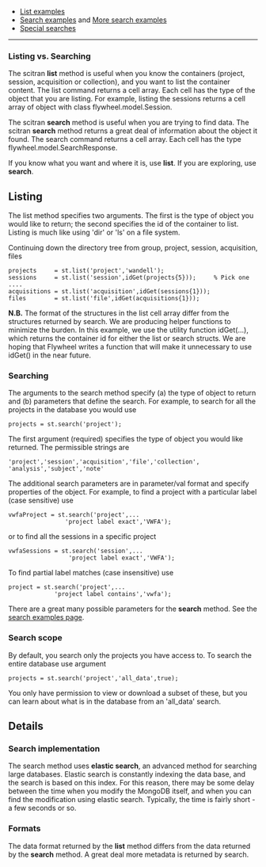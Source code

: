 * [List examples](List-examples)
* [Search examples](Search-examples) and [More search examples](https://github.com/scitran/client/blob/master/scripts/s_stSearches.m)
* [Special searches](Special-search-parameters)

***

### Listing vs. Searching

The scitran **list** method is useful when you know the containers (project, session, acquisition or collection), and you want to list the container content. The list command returns a cell array.  Each cell has the type of the object that you are listing.  For example, listing the sessions returns a cell array of object with class flywheel.model.Session.

The scitran **search** method is useful when you are trying to find data. The scitran **search** method returns a great deal of information about the object it found. The search command returns a cell array.  Each cell has the type flywheel.model.SearchResponse.  

If you know what you want and where it is, use **list**.  If you are exploring, use **search**.

## Listing
The list method specifies two arguments.  The first is the type of object you would like to return; the second specifies the id of the container to list.  Listing is much like using 'dir' or 'ls' on a file system.

Continuing down the directory tree from group, project, session, acquisition, files

    projects     = st.list('project','wandell');
    sessions     = st.list('session',idGet(projects{5}));     % Pick one ....
    acquisitions = st.list('acquisition',idGet(sessions{1})); 
    files        = st.list('file',idGet(acquisitions{1})); 

**N.B.** The format of the structures in the list cell array differ from the structures returned by search.  We are producing helper functions to minimize the burden.  In this example, we use the utility function idGet(...), which returns the container id for either the list or search structs. We are hoping that Flywheel writes a function that will make it unnecessary to use idGet() in the near future.

### Searching
The arguments to the search method specify (a) the type of object to return and (b) parameters that define the search. For example, to search for all the projects in the database you would use

    projects = st.search('project');

The first argument (required) specifies the type of object you would like returned. The permissible strings are
```
'project','session','acquisition','file','collection', 'analysis','subject','note'
```

The additional search parameters are in parameter/val format and specify properties of the object.  For example, to find a project with a particular label (case sensitive) use
```
vwfaProject = st.search('project',...
                'project label exact','VWFA');
```
or to find all the sessions in a specific project 
```
vwfaSessions = st.search('session',...
                 'project label exact','VWFA');
```
To find partial label matches (case insensitive) use
```
project = st.search('project',...
             'project label contains','vwfa');
```
There are a great many possible parameters for the **search** method. See the [search examples page](Search-examples).

### Search scope

By default, you search only the projects you have access to.  To search the entire database use argument

    projects = st.search('project','all_data',true);

You only have permission to view or download a subset of these, but you can learn about what is in the database from an 'all_data' search.

## Details

### Search implementation
The search method uses **elastic search**, an advanced method for searching large databases.  Elastic search is constantly indexing the data base, and the search is based on this index. For this reason, there may be some delay between the time when you modify the MongoDB itself, and when you can find the modification using elastic search. Typically, the time is fairly short - a few seconds or so. 

### Formats
The data format returned by the **list** method differs from the data returned by the **search** method.  A great deal more metadata is returned by search.



